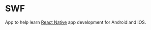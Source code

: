 # SWF
App to help learn [React Native](https://facebook.github.io/react-native/) app development for Android and IOS.
